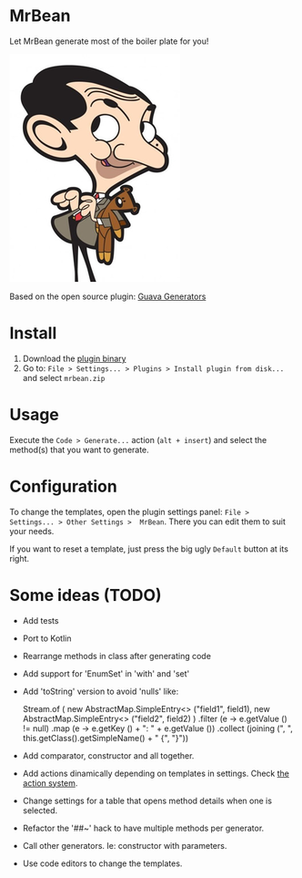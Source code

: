 
MrBean
======

Let MrBean generate most of the boiler plate for you!

![logo-teddy.jpg](logo-teddy.jpg)

Based on the open source plugin: [Guava Generators](https://github.com/seanlandsman/guavagenerators)

# Install

1. Download the [plugin binary](mrbean.zip)
2. Go to: `File > Settings... > Plugins > Install plugin from disk...` and select `mrbean.zip`

# Usage

Execute the `Code > Generate...` action (`alt + insert`) and select the method(s) that you want to
generate.

# Configuration

To change the templates, open the plugin settings panel: `File > Settings... > Other Settings > 
MrBean`. There you can edit them to suit your needs.

If you want to reset a template, just press the big ugly `Default` button at its right.

# Some ideas (TODO)

* Add tests
* Port to Kotlin
* Rearrange methods in class after generating code
* Add support for 'EnumSet' in 'with' and 'set'
* Add 'toString' version to avoid 'nulls' like:

    Stream.of (
      new AbstractMap.SimpleEntry<> ("field1", field1),
      new AbstractMap.SimpleEntry<> ("field2", field2)
    )
    .filter (e -> e.getValue () != null)
    .map (e -> e.getKey () + ": " + e.getValue ())
    .collect (joining (", ", this.getClass().getSimpleName() + " {", "}"))

* Add comparator, constructor and all together.
* Add actions dinamically depending on templates in settings. Check [the action system].
* Change settings for a table that opens method details when one is selected.
* Refactor the '##~' hack to have multiple methods per generator.
* Call other generators. Ie: constructor with parameters.
* Use code editors to change the templates.

[the action system]: https://www.jetbrains.com/idea/plugins/action_system.html

